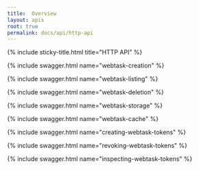 ```yaml
---
title:  Overview
layout: apis
root: true
permalink: docs/api/http-api
--- 
```

{% include sticky-title.html title="HTTP API" %}

{% include swagger.html name="webtask-creation" %}

{% include swagger.html name="webtask-listing" %}

{% include swagger.html name="webtask-deletion" %}

{% include swagger.html name="webtask-storage" %}

{% include swagger.html name="webtask-cache" %}

{% include swagger.html name="creating-webtask-tokens" %}

{% include swagger.html name="revoking-webtask-tokens" %}

{% include swagger.html name="inspecting-webtask-tokens" %}